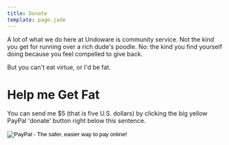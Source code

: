```yaml
---
title: Donate
template: page.jade
---
```



A lot of what we do here at Undoware is community service. Not the kind you get for running over a rich dude's poodle. No: the kind you find yourself doing because you feel compelled to give back.

But you can't eat virtue, or I'd be fat.

Help me Get Fat
===============

You can send me $5 (that is five U.S. dollars) by clicking the big yellow PayPal 'donate' button right below this sentence.
<form action="https://www.paypal.com/cgi-bin/webscr" method="post" target="_top">
<input type="hidden" name="cmd" value="_s-xclick">
<input type="hidden" name="hosted_button_id" value="7B3REV9BQFKMY">
<input type="image" src="https://www.paypalobjects.com/en_US/i/btn/btn_donate_SM.gif" border="0" name="submit" alt="PayPal - The safer, easier way to pay online!">
<img alt="" border="0" src="https://www.paypalobjects.com/en_US/i/scr/pixel.gif" width="1" height="1">
</form>
